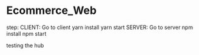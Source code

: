 # Ecommerce_Web

step:
  CLIENT:
    Go to client 
    yarn install 
    yarn start
  SERVER:
    Go to server
    npm install
    npm start
    
  
testing the hub